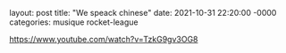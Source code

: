 layout: post
title: "We speack chinese"
date: 2021-10-31 22:20:00 -0000
categories: musique rocket-league

https://www.youtube.com/watch?v=TzkG9gv3OG8
